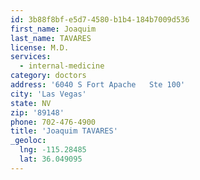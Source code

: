 ```yaml
---
id: 3b88f8bf-e5d7-4580-b1b4-184b7009d536
first_name: Joaquim
last_name: TAVARES
license: M.D.
services:
  - internal-medicine
category: doctors
address: '6040 S Fort Apache   Ste 100'
city: 'Las Vegas'
state: NV
zip: '89148'
phone: 702-476-4900
title: 'Joaquim TAVARES'
_geoloc:
  lng: -115.28485
  lat: 36.049095
---
```

